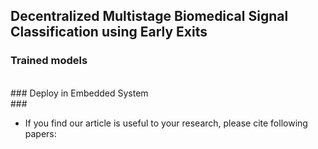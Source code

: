 ## Decentralized Multistage Biomedical Signal Classification using Early Exits
### Trained models
<br>
### Deploy in Embedded System
<br>
### 



* If you find our article is useful to your research, please cite following papers:
<!-- 
```bibtex
@inproceedings{xiaolin2024,
  title={Decentralized Multistage Biomedical Signal Classification using Early Exits},
  author={Xiaolin Li, Binhua Huang, Barry Cardiff, Deepu John},
  booktitle={Has not been accepted by any journal yet},
  pages={100--120},
  year={2024},
  organization={NONE}
}
```
-->
